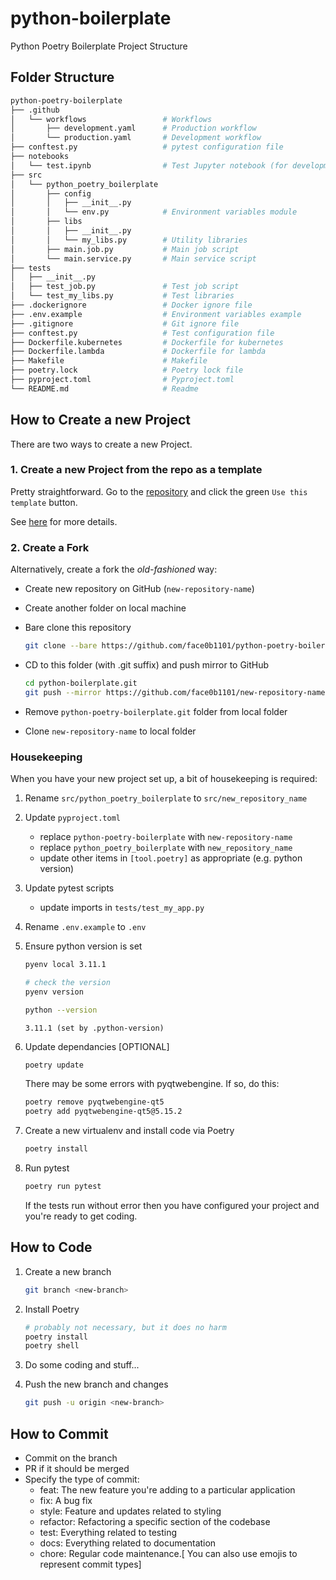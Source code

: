 # python-boilerplate #

Python Poetry Boilerplate Project Structure

## Folder Structure ##

```sh
python-poetry-boilerplate
├── .github
│   └── workflows                 # Workflows
│       ├── development.yaml      # Production workflow
│       └── production.yaml       # Development workflow
├── conftest.py                   # pytest configuration file
├── notebooks
│   └── test.ipynb                # Test Jupyter notebook (for development)
├── src
│   └── python_poetry_boilerplate
│       ├── config
│       │   ├── __init__.py 
│       │   └── env.py            # Environment variables module
│       ├── libs
│       │   ├── __init__.py 
│       │   └── my_libs.py        # Utility libraries
│       ├── main.job.py           # Main job script
│       └── main.service.py       # Main service script
├── tests
│   ├── __init__.py
│   ├── test_job.py               # Test job script
│   └── test_my_libs.py           # Test libraries
├── .dockerignore                 # Docker ignore file
├── .env.example                  # Environment variables example
├── .gitignore                    # Git ignore file
├── conftest.py                   # Test configuration file
├── Dockerfile.kubernetes         # Dockerfile for kubernetes
├── Dockerfile.lambda             # Dockerfile for lambda
├── Makefile                      # Makefile
├── poetry.lock                   # Poetry lock file
├── pyproject.toml                # Pyproject.toml
└── README.md                     # Readme
```

## How to Create a new Project ##

There are two ways to create a new Project.

### 1. Create a new Project from the repo as a template ### 

Pretty straightforward. Go to the [repository](https://github.com/face0b1101/python-poetry-boilerplate) and click the green `Use this template` button.

See [here](https://docs.github.com/en/repositories/creating-and-managing-repositories/creating-a-repository-from-a-template) for more details.

### 2. Create a Fork ###

Alternatively, create a fork the _old-fashioned_ way:

- Create new repository on GitHub (`new-repository-name`)
- Create another folder on local machine
- Bare clone this repository

    ```bash
    git clone --bare https://github.com/face0b1101/python-poetry-boilerplate
    ```

- CD to this folder (with .git suffix) and push mirror to GitHub

    ```bash
    cd python-boilerplate.git
    git push --mirror https://github.com/face0b1101/new-repository-name.git
    ```

- Remove `python-poetry-boilerplate.git` folder from local folder
- Clone `new-repository-name` to local folder

### Housekeeping ###

When you have your new project set up, a bit of housekeeping is required:

1. Rename `src/python_poetry_boilerplate` to `src/new_repository_name`

2. Update `pyproject.toml`
    - replace `python-poetry-boilerplate` with `new-repository-name`
    - replace `python_poetry_boilerplate` with `new_repository_name`
    - update other items in `[tool.poetry]` as appropriate (e.g. python version)

3. Update pytest scripts
    - update imports in `tests/test_my_app.py`

4. Rename `.env.example` to `.env`

5. Ensure python version is set
    ```bash
    pyenv local 3.11.1

    # check the version
    pyenv version
    
    python --version
    ```

    `3.11.1 (set by .python-version)`

6. Update dependancies [OPTIONAL]
    ```bash
    poetry update
    ```
   There may be some errors with pyqtwebengine. If so, do this:
    ```bash
    poetry remove pyqtwebengine-qt5
    poetry add pyqtwebengine-qt5@5.15.2
   ```

8. Create a new virtualenv and install code via Poetry

    ```bash
    poetry install
    ```

9. Run pytest

    ```bash
    poetry run pytest
    ```

    If the tests run without error then you have configured your project and you're ready to get coding.

## How to Code ##

1. Create a new branch

   ```bash
   git branch <new-branch>
   ```
  
2. Install Poetry

   ```bash
   # probably not necessary, but it does no harm
   poetry install
   poetry shell
   ```

3. Do some coding and stuff...

4. Push the new branch and changes
  
   ```bash
   git push -u origin <new-branch>
   ```

## How to Commit ##

- Commit on the branch
- PR if it should be merged
- Specify the type of commit:
  - feat: The new feature you're adding to a particular application
  - fix: A bug fix
  - style: Feature and updates related to styling
  - refactor: Refactoring a specific section of the codebase
  - test: Everything related to testing
  - docs: Everything related to documentation
  - chore: Regular code maintenance.[ You can also use emojis to represent commit types]
